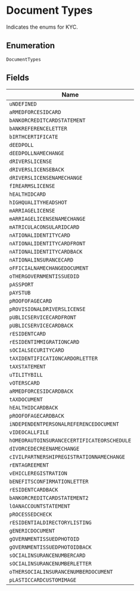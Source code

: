 
# Document Types

Indicates the enums for KYC.

## Enumeration

`DocumentTypes`

## Fields

| Name |
|  --- |
| `uNDEFINED` |
| `aRMEDFORCESIDCARD` |
| `bANKORCREDITCARDSTATEMENT` |
| `bANKREFERENCELETTER` |
| `bIRTHCERTIFICATE` |
| `dEEDPOLL` |
| `dEEDPOLLNAMECHANGE` |
| `dRIVERSLICENSE` |
| `dRIVERSLICENSEBACK` |
| `dRIVERSLICENSENAMECHANGE` |
| `fIREARMSLICENSE` |
| `hEALTHIDCARD` |
| `hIGHQUALITYHEADSHOT` |
| `mARRIAGELICENSE` |
| `mARRIAGELICENSENAMECHANGE` |
| `mATRICULACONSULARIDCARD` |
| `nATIONALIDENTITYCARD` |
| `nATIONALIDENTITYCARDFRONT` |
| `nATIONALIDENTITYCARDBACK` |
| `nATIONALINSURANCECARD` |
| `oFFICIALNAMECHANGEDOCUMENT` |
| `oTHERGOVERNMENTISSUEDID` |
| `pASSPORT` |
| `pAYSTUB` |
| `pROOFOFAGECARD` |
| `pROVISIONALDRIVERSLICENSE` |
| `pUBLICSERVICECARDFRONT` |
| `pUBLICSERVICECARDBACK` |
| `rESIDENTCARD` |
| `rESIDENTIMMIGRATIONCARD` |
| `sOCIALSECURITYCARD` |
| `tAXIDENTIFICATIONCARDORLETTER` |
| `tAXSTATEMENT` |
| `uTILITYBILL` |
| `vOTERSCARD` |
| `aRMEDFORCESIDCARDBACK` |
| `tAXDOCUMENT` |
| `hEALTHIDCARDBACK` |
| `pROOFOFAGECARDBACK` |
| `iNDEPENDENTPERSONALREFERENCEDOCUMENT` |
| `vIDEOCALLFILE` |
| `hOMEORAUTOINSURANCECERTIFICATEORSCHEDULE` |
| `dIVORCEDECREENAMECHANGE` |
| `cIVILPARTNERSHIPREGISTRATIONNAMECHANGE` |
| `rENTAGREEMENT` |
| `vEHICLEREGISTRATION` |
| `bENEFITSCONFIRMATIONLETTER` |
| `rESIDENTCARDBACK` |
| `bANKORCREDITCARDSTATEMENT2` |
| `lOANACCOUNTSTATEMENT` |
| `pROCESSEDCHECK` |
| `rESIDENTIALDIRECTORYLISTING` |
| `gENERICDOCUMENT` |
| `gOVERNMENTISSUEDPHOTOID` |
| `gOVERNMENTISSUEDPHOTOIDBACK` |
| `sOCIALINSURANCENUMBERCARD` |
| `sOCIALINSURANCENUMBERLETTER` |
| `oTHERSOCIALINSURANCENUMBERDOCUMENT` |
| `pLASTICCARDCUSTOMIMAGE` |

